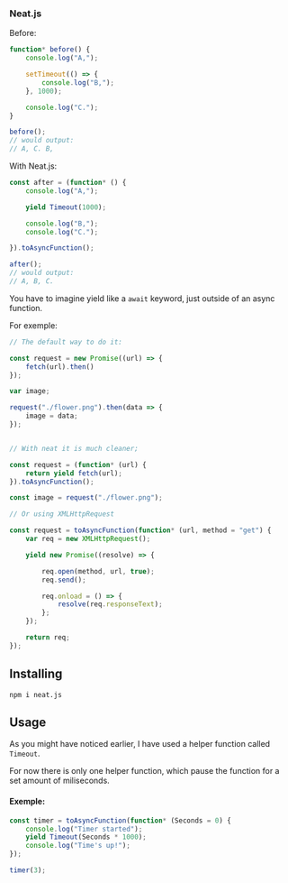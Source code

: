 ### Neat.js

Before:
```js
function* before() {
    console.log("A,");

    setTimeout(() => {
        console.log("B,");
    }, 1000);

    console.log("C.");
}

before();
// would output:
// A, C. B,
```

With Neat.js:

```js
const after = (function* () {
    console.log("A,");

    yield Timeout(1000);

    console.log("B,");
    console.log("C.");

}).toAsyncFunction();

after();
// would output:
// A, B, C.
```

You have to imagine yield like a `await` keyword, just outside of an async function.

For exemple:

```js
// The default way to do it:

const request = new Promise((url) => {
    fetch(url).then()
});

var image;

request("./flower.png").then(data => {
    image = data;
});


// With neat it is much cleaner; 

const request = (function* (url) {
    return yield fetch(url);
}).toAsyncFunction();

const image = request("./flower.png");

// Or using XMLHttpRequest

const request = toAsyncFunction(function* (url, method = "get") {
    var req = new XMLHttpRequest();

    yield new Promise((resolve) => {

        req.open(method, url, true);
        req.send();

        req.onload = () => {
            resolve(req.responseText);
        };
    });

    return req;
});
```

## Installing

`npm i neat.js`

## Usage

As you might have noticed earlier, I have used a helper function called `Timeout`.

For now there is only one helper function, which pause the function for a set amount of miliseconds.

#### Exemple:

```js
const timer = toAsyncFunction(function* (Seconds = 0) {
    console.log("Timer started");
    yield Timeout(Seconds * 1000);
    console.log("Time's up!");
});

timer(3);
```